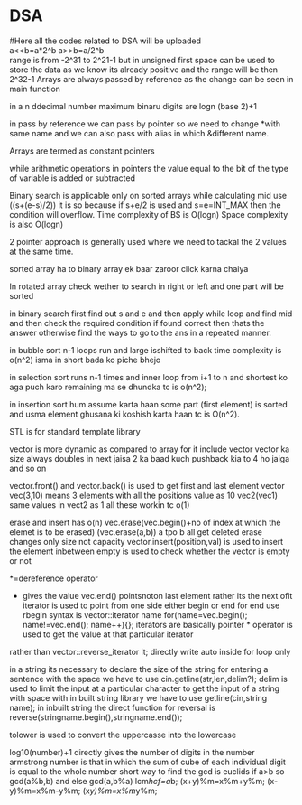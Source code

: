 # DSA
#Here all  the codes related to DSA will be uploaded<br>
a<<b=a*2^b
a>>b=a/2^b<br>
range is from -2^31 to 2^21-1
but in unsigned first space can be used to store the data as we know its already positive and the range will be then 2^32-1
Arrays are always passed by reference as the change can be seen in main function

in a n ddecimal  number maximum binaru digits are logn (base 2)+1

in pass by reference we can pass by pointer so we need to change *with same name and we can also pass with alias in which &different name.

Arrays are termed as constant pointers 

while arithmetic operations in pointers the value equal to the bit of the type of variable is added or subtracted 

Binary search is applicable only on sorted arrays
while calculating mid use ((s+(e-s)/2)) it is so because if s+e/2 is used and s=e=INT_MAX then the condition will overflow.
Time complexity of BS is O(logn)
Space complexity is also O(logn)

2 pointer approach is generally used where we need to tackal the 2 values at the same time.

sorted array ha to binary array ek baar zaroor click karna chaiya

In rotated array check wether to search in right or left and one part will be sorted 

in binary search first find out s and e and then apply while loop and find mid and then check the required condition if found correct then thats the answer otherwise find the ways to go to the ans in a repeated manner. 

in bubble sort n-1 loops run and large isshifted to back time complexity is o(n^2) isma in short bada ko piche bhejo 

in selection sort runs n-1 times and inner loop from i+1 to n and shortest ko aga puch karo remaining ma se dhundka  tc is o(n^2);

in insertion sort hum assume karta haan some part (first element) is sorted and usma element ghusana ki koshish karta haan tc is O(n^2).

STL is for standard template library 

vector is more dynamic as compared to array for it include vector
vector ka size always doubles in next jaisa 2 ka baad kuch pushback kia to 4 ho jaiga and so on 

vector.front() and vector.back() is used to get first and last element 
vector<int> vec(3,10) means 3 elements with all the positions value as 10 
vec2(vec1) same values in vect2 as 1
all these workin tc o(1)

erase and insert has o(n)
vec.erase(vec.begin()+no of index at which the elemet is to be erased)
(vec.erase(a,b)) a tpo b all get deleted 
erase changes only size not capacity 
 vector.insert(position,val) is used to insert the element inbetween 
empty is used to check whether the vector is empty or not 

*=dereference operator 
* gives the value 
vec.end() pointsnoton last element rather its the next ofit 
iterator is used to point from one side either begin or end for end use rbegin 
syntax is vector<int>::iterator name
for(name=vec.begin(); name!=vec.end(); name++){};
iterators are basically pointer * operator is used to get the value at that particular iterator

rather than   vector<int>::reverse_iterator it; directly write auto inside  for loop only 

in a string its necessary to declare the size of the string 
for entering a sentence with the space we have to use cin.getline(str,len,delim?);
delim is used to limit the input at a particular character 
to get the input of a string with space with in built string library we have to use getline(cin,string name);
in inbuilt string the direct function for reversal is reverse(stringname.begin(),stringname.end());

tolower is used to convert the uppercasse into the lowercase 

log10(number)+1 directly gives the number of digits in the number 
armstrong number is that in which the sum of cube of each individual digit is equal to the whole number 
short way to find the gcd is euclids if a>b so gcd(a%b,b) and else gcd(a,b%a)
lcm*hcf=a*b;
(x+y)%m=x%m+y%m;
(x-y)%m=x%m-y%m;
(x*y)%m=x%m*y%m;




